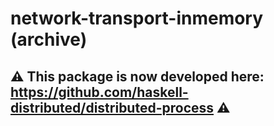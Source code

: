# network-transport-inmemory (archive)

## :warning: This package is now developed here: https://github.com/haskell-distributed/distributed-process :warning:
